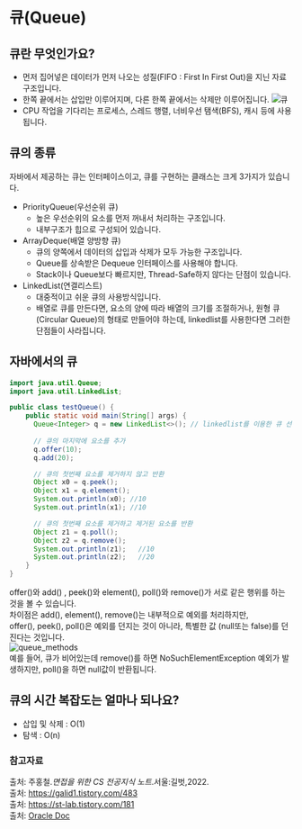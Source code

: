 # 큐(Queue)

## 큐란 무엇인가요?
- 먼저 집어넣은 데이터가 먼저 나오는 성질(FIFO : First In First Out)을 지닌 자료구조입니다.
- 한쪽 끝에서는 삽입만 이루어지며, 다른 한쪽 끝에서는 삭제만 이루어집니다.
  ![큐](https://user-images.githubusercontent.com/79966015/172971842-3ba765e7-cb69-44b9-9989-d8ea4eb64cd0.PNG)
- CPU 작업을 기다리는 프로세스, 스레드 행렬, 너비우선 탬색(BFS), 캐시 등에 사용됩니다.

## 큐의 종류
자바에서 제공하는 큐는 인터페이스이고, 큐를 구현하는 클래스는 크게 3가지가 있습니다.  
- PriorityQueue(우선순위 큐) 
  - 높은 우선순위의 요소를 먼저 꺼내서 처리하는 구조입니다. 
  - 내부구조가 힙으로 구성되어 있습니다.
- ArrayDeque(배열 양방향 큐) 
  - 큐의 양쪽에서 데이터의 삽입과 삭제가 모두 가능한 구조입니다.
  - Queue를 상속받은 Dequeue 인터페이스를 사용해야 합니다.
  - Stack이나 Queue보다 빠르지만, Thread-Safe하지 않다는 단점이 있습니다.
- LinkedList(연결리스트)
  - 대중적이고 쉬운 큐의 사용방식입니다.
  - 배열로 큐를 만든다면, 요소의 양에 따라 배열의 크기를 조절하거나, 원형 큐(Circular Queue)의 형태로 만들어야 하는데,
  linkedlist를 사용한다면 그러한 단점들이 사라집니다.

## 자바에서의 큐
```java
import java.util.Queue;
import java.util.LinkedList;

public class testQueue() {
    public static void main(String[] args) {
      Queue<Integer> q = new LinkedList<>(); // linkedlist를 이용한 큐 선언
        
      // 큐의 마지막에 요소를 추가
      q.offer(10);   
      q.add(20);

      // 큐의 첫번째 요소를 제거하지 않고 반환
      Object x0 = q.peek();
      Object x1 = q.element();
      System.out.println(x0); //10
      System.out.println(x1); //10

      // 큐의 첫번째 요소를 제거하고 제거된 요소를 반환
      Object z1 = q.poll();
      Object z2 = q.remove();
      System.out.println(z1);   //10
      System.out.println(z2);	//20
    }
}
```
offer()와 add() , peek()와 element(), poll()와 remove()가 서로 같은 행위를 하는 것을 볼 수 있습니다.  
차이점은 add(), element(), remove()는 내부적으로 예외를 처리하지만,  
offer(), peek(), poll()은 예외를 던지는 것이 아니라, 특별한 값 (null또는 false)를 던진다는 것입니다.  
![queue_methods](https://user-images.githubusercontent.com/79966015/172974934-1fc744e4-555a-431e-a32b-966314748d1f.PNG)  
예를 들어, 큐가 비어있는데 remove()를 하면 NoSuchElementException 예외가 발생하지만, poll()을 하면 null값이 반환됩니다.

## 큐의 시간 복잡도는 얼마나 되나요?
- 삽입 및 삭제 : O(1)
- 탐색 : O(n)

### 참고자료
출처: 주홍철.*면접을 위한 CS 전공지식 노트*.서울:길벗,2022.  
출처: https://galid1.tistory.com/483  
출처: https://st-lab.tistory.com/181  
출처: [Oracle Doc](https://docs.oracle.com/en/java/javase/11/docs/api/java.base/java/util/Queue.html)